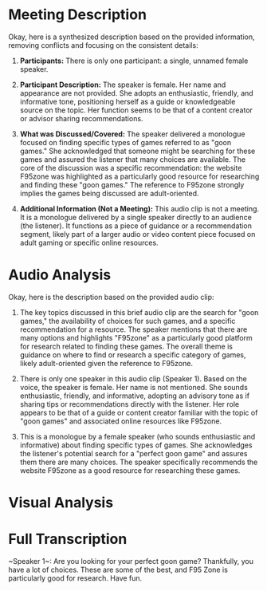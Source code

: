 # Meeting Description

Okay, here is a synthesized description based on the provided information, removing conflicts and focusing on the consistent details:

1.  **Participants:** There is only one participant: a single, unnamed female speaker.

2.  **Participant Description:** The speaker is female. Her name and appearance are not provided. She adopts an enthusiastic, friendly, and informative tone, positioning herself as a guide or knowledgeable source on the topic. Her function seems to be that of a content creator or advisor sharing recommendations.

3.  **What was Discussed/Covered:** The speaker delivered a monologue focused on finding specific types of games referred to as "goon games." She acknowledged that someone might be searching for these games and assured the listener that many choices are available. The core of the discussion was a specific recommendation: the website F95zone was highlighted as a particularly good resource for researching and finding these "goon games." The reference to F95zone strongly implies the games being discussed are adult-oriented.

4.  **Additional Information (Not a Meeting):** This audio clip is not a meeting. It is a monologue delivered by a single speaker directly to an audience (the listener). It functions as a piece of guidance or a recommendation segment, likely part of a larger audio or video content piece focused on adult gaming or specific online resources.


# Audio Analysis

Okay, here is the description based on the provided audio clip:

1.  The key topics discussed in this brief audio clip are the search for "goon games," the availability of choices for such games, and a specific recommendation for a resource. The speaker mentions that there are many options and highlights "F95zone" as a particularly good platform for research related to finding these games. The overall theme is guidance on where to find or research a specific category of games, likely adult-oriented given the reference to F95zone.

2.  There is only one speaker in this audio clip (Speaker 1). Based on the voice, the speaker is female. Her name is not mentioned. She sounds enthusiastic, friendly, and informative, adopting an advisory tone as if sharing tips or recommendations directly with the listener. Her role appears to be that of a guide or content creator familiar with the topic of "goon games" and associated online resources like F95zone.

3.  This is a monologue by a female speaker (who sounds enthusiastic and informative) about finding specific types of games. She acknowledges the listener's potential search for a "perfect goon game" and assures them there are many choices. The speaker specifically recommends the website F95zone as a good resource for researching these games.


# Visual Analysis




# Full Transcription

~Speaker 1~: Are you looking for your perfect goon game? Thankfully, you have a lot of choices. These are some of the best, and F95 Zone is particularly good for research. Have fun.